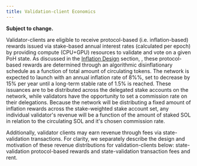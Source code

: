 ```yaml
---
title: Validation-client Economics
---
```


**Subject to change.**

Validator-clients are eligible to receive protocol-based \(i.e. inflation-based\) rewards issued via stake-based annual interest rates \(calculated per epoch\) by providing compute \(CPU+GPU\) resources to validate and vote on a given PoH state. As discussed in the [Inflation Design](inflation/inflation_schedule.md) section, , these protocol-based rewards are determined through an algorithmic disinflationary schedule as a function of total amount of circulating tokens. The network is expected to launch with an annual inflation rate of 8%%, set to decrease by 15% per year until a long-term stable rate of 1.5% is reached. These issuances are to be distributed across the delegated stake accounts on the network, while validators have the opportunity to set a commission rate on their delegations. Because the network will be distributing a fixed amount of inflation rewards across the stake-weighted stake account set, any individual validator's revenue will be a function of the amount of staked SOL in relation to the circulating SOL and it's chosen commission rate.

Additionally, validator clients may earn revenue through fees via state-validation transactions. For clarity, we separately describe the design and motivation of these revenue distributions for validation-clients below: state-validation protocol-based rewards and state-validation transaction fees and rent.
